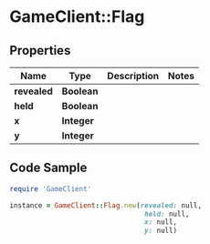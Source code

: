 # GameClient::Flag

## Properties

Name | Type | Description | Notes
------------ | ------------- | ------------- | -------------
**revealed** | **Boolean** |  | 
**held** | **Boolean** |  | 
**x** | **Integer** |  | 
**y** | **Integer** |  | 

## Code Sample

```ruby
require 'GameClient'

instance = GameClient::Flag.new(revealed: null,
                                 held: null,
                                 x: null,
                                 y: null)
```


